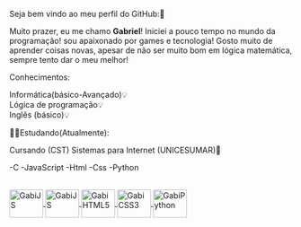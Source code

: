 Seja bem vindo ao meu perfil do GitHub:🥰

Muito prazer, eu me chamo <strong>Gabriel</strong>!
Iniciei a pouco tempo no mundo da programação!
sou apaixonado por games e tecnologia!
Gosto muito de aprender coisas novas, 
apesar de não ser muito bom em lógica matemática,
sempre tento dar o meu melhor!<br>

Conhecimentos:

Informática(básico-Avançado)💡<br>
Lógica de programação💡<br>
Inglês (básico)💡<br>


🧑‍💻Estudando(Atualmente):

Cursando (CST) Sistemas para Internet (UNICESUMAR)🏫<br>

-C
-JavaScript
-Html
-Css
-Python
<div>
<a href="https://cdn.jsdelivr.net/gh/devicons/devicon@v2.15.1/devicon.min.css">
</div>         
<div style="display: inline_block"><br>
 <img align="center" alt="GabiJS" height="50" width="60" src="https://cdn.jsdelivr.net/gh/devicons/devicon/icons/c/c-original.svg" />
 <img align="center" alt="GabiJS" height="50" width="60" src="https://cdn.jsdelivr.net/gh/devicons/devicon/icons/javascript/javascript-original.svg" />
 <img align="center" alt="GabiHTML5" height="50" width="60" src="https://cdn.jsdelivr.net/gh/devicons/devicon/icons/html5/html5-original-wordmark.svg" />
 <img align="center" alt="GabiCSS3" height="50" width="60" src="https://cdn.jsdelivr.net/gh/devicons/devicon/icons/css3/css3-original.svg" />
 <img align="center" alt="GabiPython" height="50" width="60" src="https://cdn.jsdelivr.net/gh/devicons/devicon/icons/python/python-original-wordmark.svg" />
 
          
</div>
